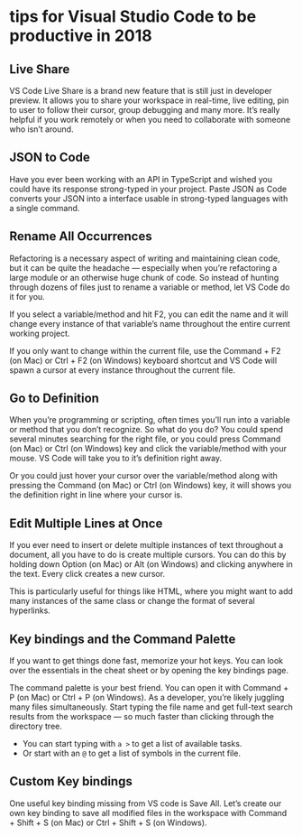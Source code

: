# tips for Visual Studio Code to be productive in 2018

## Live Share

VS Code Live Share is a brand new feature that is still just in developer preview. It allows you to share your workspace in real-time, live editing, pin to user to follow their cursor, group debugging and many more. It’s really helpful if you work remotely or when you need to collaborate with someone who isn’t around.

## JSON to Code

Have you ever been working with an API in TypeScript and wished you could have its response strong-typed in your project. Paste JSON as Code converts your JSON into a interface usable in strong-typed languages with a single command.

## Rename All Occurrences

Refactoring is a necessary aspect of writing and maintaining clean code, but it can be quite the headache — especially when you’re refactoring a large module or an otherwise huge chunk of code. So instead of hunting through dozens of files just to rename a variable or method, let VS Code do it for you.

If you select a variable/method and hit F2, you can edit the name and it will change every instance of that variable’s name throughout the entire current working project.

If you only want to change within the current file, use the Command + F2 (on Mac) or Ctrl + F2 (on Windows) keyboard shortcut and VS Code will spawn a cursor at every instance throughout the current file.

## Go to Definition

When you’re programming or scripting, often times you’ll run into a variable or method that you don’t recognize. So what do you do? You could spend several minutes searching for the right file, or you could press Command (on Mac) or Ctrl (on Windows) key and click the variable/method with your mouse. VS Code will take you to it’s definition right away.

Or you could just hover your cursor over the variable/method along with pressing the Command (on Mac) or Ctrl (on Windows) key, it will shows you the definition right in line where your cursor is.

## Edit Multiple Lines at Once

If you ever need to insert or delete multiple instances of text throughout a document, all you have to do is create multiple cursors. You can do this by holding down Option (on Mac) or Alt (on Windows) and clicking anywhere in the text. Every click creates a new cursor.

This is particularly useful for things like HTML, where you might want to add many instances of the same class or change the format of several hyperlinks.

## Key bindings and the Command Palette

If you want to get things done fast, memorize your hot keys. You can look over the essentials in the cheat sheet or by opening the key bindings page.

The command palette is your best friend. You can open it with Command + P (on Mac) or Ctrl + P (on Windows). As a developer, you’re likely juggling many files simultaneously. Start typing the file name and get full-text search results from the workspace — so much faster than clicking through the directory tree.

- You can start typing with `a >` to get a list of available tasks.
- Or start with an `@` to get a list of symbols in the current file.

## Custom Key bindings

One useful key binding missing from VS code is Save All. Let’s create our own key binding to save all modified files in the workspace with Command + Shift + S (on Mac) or Ctrl + Shift + S (on Windows).
